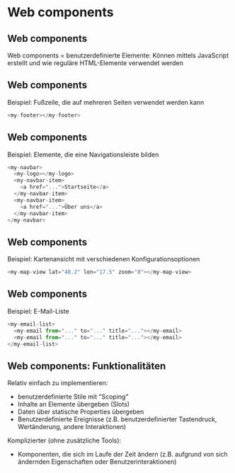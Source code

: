 # Web components

## Web components

Web components = benutzerdefinierte Elemente: Können mittels JavaScript erstellt und wie reguläre HTML-Elemente verwendet werden

## Web components

Beispiel: Fußzeile, die auf mehreren Seiten verwendet werden kann

```js
<my-footer></my-footer>
```

## Web components

Beispiel: Elemente, die eine Navigationsleiste bilden

```js
<my-navbar>
  <my-logo></my-logo>
  <my-navbar-item>
    <a href="...">Startseite</a>
  </my-navbar-item>
  <my-navbar-item>
    <a href="...">Über uns</a>
  </my-navbar-item>
</my-navbar>
```

## Web components

Beispiel: Kartenansicht mit verschiedenen Konfigurationsoptionen

```js
<my-map-view lat="48.2" lon="17.5" zoom="8"></my-map-view>
```

## Web components

Beispiel: E-Mail-Liste

```js
<my-email-list>
  <my-email from="..." to="..." title="..."></my-email>
  <my-email from="..." to="..." title="..."></my-email>
</my-email-list>
```

## Web components: Funktionalitäten

Relativ einfach zu implementieren:

- benutzerdefinierte Stile mit "Scoping"
- Inhalte an Elemente übergeben (Slots)
- Daten über statische Properties übergeben
- Benutzerdefinierte Ereignisse (z.B. benutzerdefinierter Tastendruck, Wertänderung, andere Interaktionen)

Komplizierter (ohne zusätzliche Tools):

- Komponenten, die sich im Laufe der Zeit ändern (z.B. aufgrund von sich ändernden Eigenschaften oder Benutzerinteraktionen)
